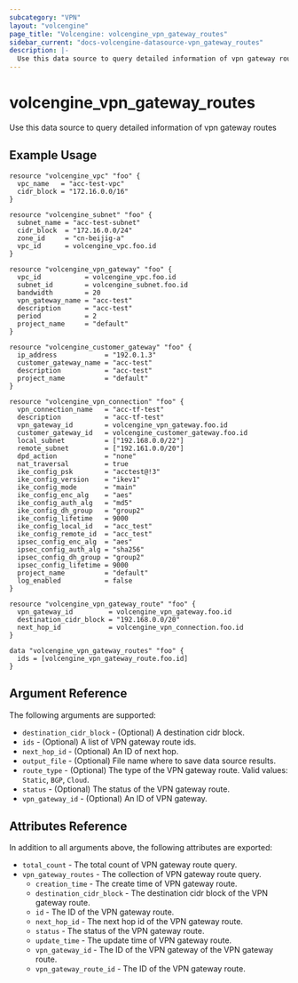 ```yaml
---
subcategory: "VPN"
layout: "volcengine"
page_title: "Volcengine: volcengine_vpn_gateway_routes"
sidebar_current: "docs-volcengine-datasource-vpn_gateway_routes"
description: |-
  Use this data source to query detailed information of vpn gateway routes
---
```

# volcengine_vpn_gateway_routes
Use this data source to query detailed information of vpn gateway routes
## Example Usage
```hcl
resource "volcengine_vpc" "foo" {
  vpc_name   = "acc-test-vpc"
  cidr_block = "172.16.0.0/16"
}

resource "volcengine_subnet" "foo" {
  subnet_name = "acc-test-subnet"
  cidr_block  = "172.16.0.0/24"
  zone_id     = "cn-beijig-a"
  vpc_id      = volcengine_vpc.foo.id
}

resource "volcengine_vpn_gateway" "foo" {
  vpc_id           = volcengine_vpc.foo.id
  subnet_id        = volcengine_subnet.foo.id
  bandwidth        = 20
  vpn_gateway_name = "acc-test"
  description      = "acc-test"
  period           = 2
  project_name     = "default"
}

resource "volcengine_customer_gateway" "foo" {
  ip_address            = "192.0.1.3"
  customer_gateway_name = "acc-test"
  description           = "acc-test"
  project_name          = "default"
}

resource "volcengine_vpn_connection" "foo" {
  vpn_connection_name   = "acc-tf-test"
  description           = "acc-tf-test"
  vpn_gateway_id        = volcengine_vpn_gateway.foo.id
  customer_gateway_id   = volcengine_customer_gateway.foo.id
  local_subnet          = ["192.168.0.0/22"]
  remote_subnet         = ["192.161.0.0/20"]
  dpd_action            = "none"
  nat_traversal         = true
  ike_config_psk        = "acctest@!3"
  ike_config_version    = "ikev1"
  ike_config_mode       = "main"
  ike_config_enc_alg    = "aes"
  ike_config_auth_alg   = "md5"
  ike_config_dh_group   = "group2"
  ike_config_lifetime   = 9000
  ike_config_local_id   = "acc_test"
  ike_config_remote_id  = "acc_test"
  ipsec_config_enc_alg  = "aes"
  ipsec_config_auth_alg = "sha256"
  ipsec_config_dh_group = "group2"
  ipsec_config_lifetime = 9000
  project_name          = "default"
  log_enabled           = false
}

resource "volcengine_vpn_gateway_route" "foo" {
  vpn_gateway_id         = volcengine_vpn_gateway.foo.id
  destination_cidr_block = "192.168.0.0/20"
  next_hop_id            = volcengine_vpn_connection.foo.id
}

data "volcengine_vpn_gateway_routes" "foo" {
  ids = [volcengine_vpn_gateway_route.foo.id]
}
```
## Argument Reference
The following arguments are supported:
* `destination_cidr_block` - (Optional) A destination cidr block.
* `ids` - (Optional) A list of VPN gateway route ids.
* `next_hop_id` - (Optional) An ID of next hop.
* `output_file` - (Optional) File name where to save data source results.
* `route_type` - (Optional) The type of the VPN gateway route. Valid values: `Static`, `BGP`, `Cloud`.
* `status` - (Optional) The status of the VPN gateway route.
* `vpn_gateway_id` - (Optional) An ID of VPN gateway.

## Attributes Reference
In addition to all arguments above, the following attributes are exported:
* `total_count` - The total count of VPN gateway route query.
* `vpn_gateway_routes` - The collection of VPN gateway route query.
    * `creation_time` - The create time of VPN gateway route.
    * `destination_cidr_block` - The destination cidr block of the VPN gateway route.
    * `id` - The ID of the VPN gateway route.
    * `next_hop_id` - The next hop id of the VPN gateway route.
    * `status` - The status of the VPN gateway route.
    * `update_time` - The update time of VPN gateway route.
    * `vpn_gateway_id` - The ID of the VPN gateway of the VPN gateway route.
    * `vpn_gateway_route_id` - The ID of the VPN gateway route.


